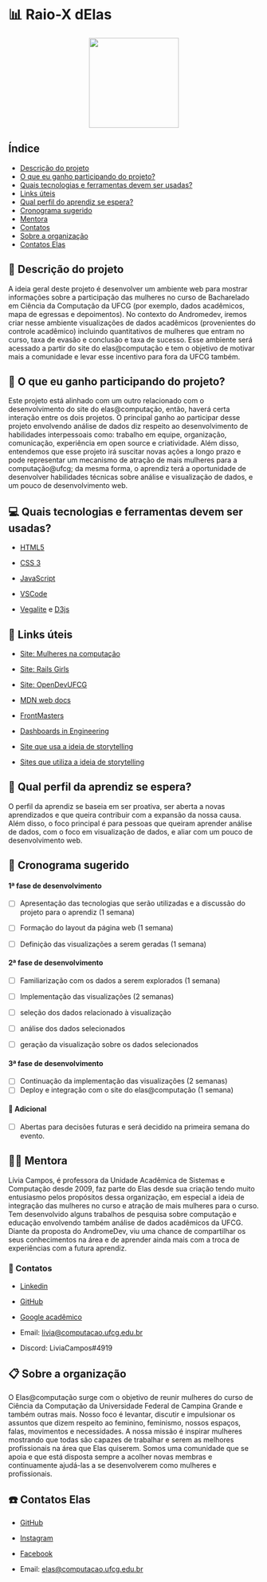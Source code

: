 # :bar_chart: Raio-X dElas

<p align="center">
<img src="https://github.com/elasComputacao/Raio-X/blob/master/assets/logo%20elas.png?raw=true" heigth="80" width="180"/>
<p/>

## Índice
- [Descrição do projeto](#pencil-Descrição-do-projeto)
- [O que eu ganho participando do projeto?](#thought_balloon-O-que-eu-ganho-participando-do-projeto)
- [Quais tecnologias e ferramentas devem ser usadas?](#computer-Quais-tecnologias-e-ferramentas-devem-ser-usadas)
- [Links úteis](#link-Links-úteis)
- [Qual perfil do aprendiz se espera?](#woman-Qual-perfil-do-aprendiz-se-espera)
- [Cronograma sugerido](calendar-Cronograma-sugerido)
- [Mentora](#woman_teacher-Mentora)
- [Contatos](#loudspeaker-Contatos)
- [Sobre a organização](#clipboard-Sobre-a-organização)
- [Contatos Elas](#telephone-Contatos-Elas)

## :pencil: Descrição do projeto
A ideia geral deste projeto é desenvolver um ambiente web para mostrar informações sobre a participação das mulheres no curso de Bacharelado em Ciência da Computação da UFCG (por exemplo, dados acadêmicos, mapa de egressas e depoimentos). No contexto do Andromedev, iremos criar nesse ambiente visualizações de dados acadêmicos (provenientes do controle acadêmico) incluindo quantitativos de mulheres que entram no curso, taxa de evasão e conclusão e taxa de sucesso. Esse ambiente será acessado a partir do site do elas@computação e tem o objetivo de motivar mais a comunidade e levar esse incentivo para fora da UFCG também.

## :thought_balloon: O que eu ganho participando do projeto?
Este projeto está alinhado com um outro relacionado com o desenvolvimento do site do elas@computação, então, haverá certa interação entre os dois projetos. O  principal ganho ao participar desse projeto envolvendo análise de dados diz respeito ao desenvolvimento de habilidades interpessoais como: trabalho em equipe, organização, comunicação, experiência em open source e criatividade. Além disso, entendemos que esse projeto irá suscitar novas ações a longo prazo e pode representar um mecanismo de atração de mais mulheres para a computação@ufcg; da mesma forma, o aprendiz terá a oportunidade de desenvolver habilidades técnicas sobre análise e visualização de dados, e um pouco de desenvolvimento web.
 
## :computer: Quais tecnologias e ferramentas devem ser usadas?

- [HTML5](https://developer.mozilla.org/pt-BR/docs/Web/HTML)

- [CSS 3](https://developer.mozilla.org/pt-BR/docs/Web/CSS)

- [JavaScript](https://www.javascript.com/)

- [VSCode](https://code.visualstudio.com/)

- [Vegalite](https://vega.github.io/vega-lite/) e [D3js](https://d3js.org/)

## :link: Links úteis

- [Site: Mulheres na computação](https://mulheresnacomputacao.com/)

- [Site: Rails Girls](http://railsgirls.com/)

- [Site: OpenDevUFCG](https://opendevufcg.org/)

- [MDN web docs](https://developer.mozilla.org/pt-BR/)

- [FrontMasters](https://frontendmasters.com/books/front-end-handbook/2019/#4.28)

- [Dashboards in Engineering](https://www.engineeringuk.com/research/engineering-insights/) 

- [Site que usa a ideia de storytelling](https://fivethirtyeight.com/features/gun-deaths/)

- [Sites que utiliza a ideia de storytelling](https://www.nytimes.com/interactive/2019/01/26/opinion/sunday/paths-to-congress.html)

## :woman: Qual perfil da aprendiz se espera?
O perfil da aprendiz se baseia em ser proativa, ser aberta a novas aprendizados e que queira contribuir com a expansão da nossa causa. Além disso, o foco principal é para pessoas que queiram aprender análise de dados, com o foco em visualização de dados, e aliar com um pouco de desenvolvimento web.

## :calendar: Cronograma sugerido

#### 1ª fase de desenvolvimento

- [ ] Apresentação das tecnologias que serão utilizadas e a discussão do projeto para o  aprendiz (1 semana)

- [ ] Formação do layout da página web (1 semana)

- [ ] Definição das visualizações a serem geradas (1 semana)

#### 2ª fase de desenvolvimento

- [ ] Familiarização com os dados a serem explorados (1 semana)

- [ ] Implementação das visualizações (2 semanas)

- [ ] seleção dos dados relacionado à visualização

- [ ] análise dos dados selecionados

- [ ] geração da visualização sobre os dados selecionados

#### 3ª fase de desenvolvimento

- [ ] Continuação da implementação das visualizações (2 semanas)
- [ ] Deploy e integração com o site do elas@computação (1 semana)

#### :pushpin: Adicional

- [ ] Abertas para decisões futuras e será decidido na primeira semana do evento.

## :woman_teacher: Mentora

Lívia Campos, é professora da Unidade Acadêmica de Sistemas e Computação desde 2009, faz parte do Elas desde sua criação tendo muito entusiasmo pelos propósitos dessa organização, em especial a ideia de integração das mulheres no curso e atração de mais mulheres para o curso. Tem desenvolvido alguns trabalhos de pesquisa sobre computação e educação envolvendo também análise de dados acadêmicos da UFCG. Diante da proposta do AndromeDev, viu uma chance de compartilhar os seus conhecimentos na área e de aprender ainda mais com a troca de experiências com a futura aprendiz. 

### :loudspeaker: Contatos

- [Linkedin](https://www.linkedin.com/in/l%C3%ADvia-sampaio-campos/)

- [GitHub](https://github.com/liviamrs)

- [Google acadêmico](https://scholar.google.com.br/citations?user=hCRA12wAAAAJ&hl=pt-BR)

- Email: livia@computacao.ufcg.edu.br

- Discord: LiviaCampos#4919

## :clipboard: Sobre a organização

O Elas@computação surge com o objetivo de reunir mulheres do curso de Ciência da Computação da Universidade Federal de Campina Grande e também outras mais. Nosso foco é levantar, discutir e impulsionar os assuntos que dizem respeito ao feminino, feminismo, nossos espaços, falas, movimentos e necessidades. A nossa missão é inspirar mulheres mostrando que todas são capazes de trabalhar e serem as melhores profissionais na área que Elas quiserem. Somos uma comunidade que se apoia e que está disposta sempre a acolher novas membras e continuamente ajudá-las a se desenvolverem como mulheres e profissionais. 	


##  :telephone: Contatos Elas

-   [GitHub](https://github.com/elasComputacao)
    
-   [Instagram](https://instagram.com/elascomputacao?igshid=1om5sr73g0tmu)
    
-   [Facebook](https://www.facebook.com/elascomputacao)
    
-   Email: elas@computacao.ufcg.edu.br

